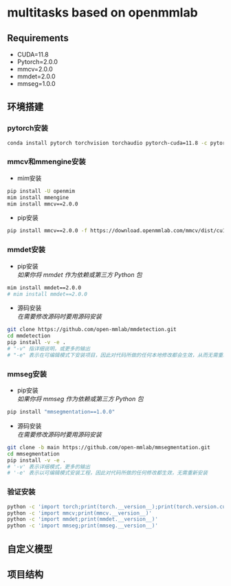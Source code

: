 # multitasks based on openmmlab
## Requirements
- CUDA=11.8
- Pytorch=2.0.0
- mmcv=2.0.0
- mmdet=2.0.0
- mmseg=1.0.0


## 环境搭建
### pytorch安装
```bash
conda install pytorch torchvision torchaudio pytorch-cuda=11.8 -c pytorch -c nvidia
```
### mmcv和mmengine安装
- mim安装
```bash
pip install -U openmim
mim install mmengine
mim install mmcv==2.0.0
```
- pip安装    
```bash
pip install mmcv==2.0.0 -f https://download.openmmlab.com/mmcv/dist/cu118/torch2.0/index.html
```
### mmdet安装
- pip安装    
*如果你将 mmdet 作为依赖或第三方 Python 包*
```bash
mim install mmdet==2.0.0
# mim install mmdet==2.0.0
```
- 源码安装    
*在需要修改源码时要用源码安装*   
```bash
git clone https://github.com/open-mmlab/mmdetection.git
cd mmdetection
pip install -v -e .
# "-v" 指详细说明，或更多的输出
# "-e" 表示在可编辑模式下安装项目，因此对代码所做的任何本地修改都会生效，从而无需重新安装。
```

### mmseg安装   
- pip安装   
*如果你将 mmseg 作为依赖或第三方 Python 包*
```bash
pip install "mmsegmentation==1.0.0"
```
- 源码安装   
*在需要修改源码时要用源码安装*   
```bash
git clone -b main https://github.com/open-mmlab/mmsegmentation.git
cd mmsegmentation
pip install -v -e .
# '-v' 表示详细模式，更多的输出
# '-e' 表示以可编辑模式安装工程，因此对代码所做的任何修改都生效，无需重新安装
```

### 验证安装
```bash
python -c 'import torch;print(torch.__version__);print(torch.version.cuda);print(torch.cuda.is_available())'
python -c 'import mmcv;print(mmcv.__version__)'
python -c 'import mmdet;print(mmdet.__version__)'
python -c 'import mmseg;print(mmseg.__version__)'
```

## 自定义模型


## 项目结构
